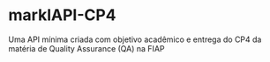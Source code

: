 # marklAPI-CP4
Uma API mínima criada com objetivo acadêmico e entrega do CP4 da matéria de Quality Assurance (QA) na FIAP
